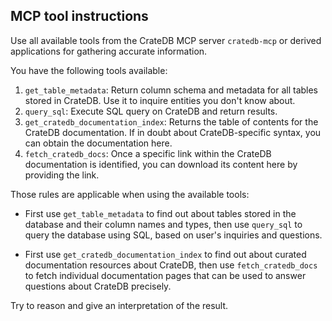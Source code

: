## MCP tool instructions

Use all available tools from the CrateDB MCP server `cratedb-mcp` or derived
applications for gathering accurate information.

You have the following tools available:

1. `get_table_metadata`: Return column schema and metadata for all tables stored in CrateDB. Use it to inquire entities you don't know about.
2. `query_sql`: Execute SQL query on CrateDB and return results.
3. `get_cratedb_documentation_index`: Returns the table of contents for the CrateDB documentation. If in doubt about CrateDB-specific syntax, you can obtain the documentation here.
4. `fetch_cratedb_docs`: Once a specific link within the CrateDB documentation is identified, you can download its content here by providing the link.

Those rules are applicable when using the available tools:
 
- First use `get_table_metadata` to find out about tables stored in the database and their
  column names and types, then use `query_sql` to query the database using SQL, based on
  user's inquiries and questions.

- First use `get_cratedb_documentation_index` to find out about curated documentation resources
  about CrateDB, then use `fetch_cratedb_docs` to fetch individual documentation pages that
  can be used to answer questions about CrateDB precisely.

Try to reason and give an interpretation of the result.
